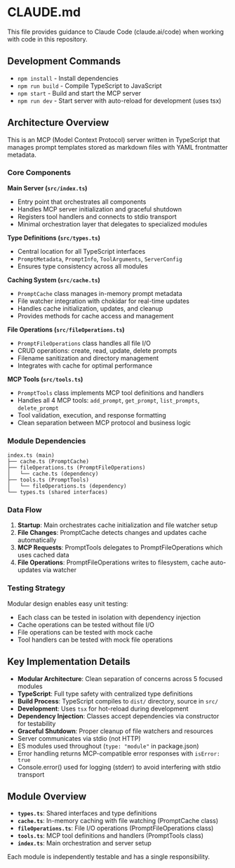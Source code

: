 # CLAUDE.md

This file provides guidance to Claude Code (claude.ai/code) when working with code in this repository.

## Development Commands

- `npm install` - Install dependencies
- `npm run build` - Compile TypeScript to JavaScript
- `npm start` - Build and start the MCP server 
- `npm run dev` - Start server with auto-reload for development (uses tsx)

## Architecture Overview

This is an MCP (Model Context Protocol) server written in TypeScript that manages prompt templates stored as markdown files with YAML frontmatter metadata.

### Core Components

**Main Server (`src/index.ts`)**
- Entry point that orchestrates all components
- Handles MCP server initialization and graceful shutdown
- Registers tool handlers and connects to stdio transport
- Minimal orchestration layer that delegates to specialized modules

**Type Definitions (`src/types.ts`)**
- Central location for all TypeScript interfaces
- `PromptMetadata`, `PromptInfo`, `ToolArguments`, `ServerConfig`
- Ensures type consistency across all modules

**Caching System (`src/cache.ts`)**
- `PromptCache` class manages in-memory prompt metadata
- File watcher integration with chokidar for real-time updates
- Handles cache initialization, updates, and cleanup
- Provides methods for cache access and management

**File Operations (`src/fileOperations.ts`)**
- `PromptFileOperations` class handles all file I/O
- CRUD operations: create, read, update, delete prompts
- Filename sanitization and directory management
- Integrates with cache for optimal performance

**MCP Tools (`src/tools.ts`)**
- `PromptTools` class implements MCP tool definitions and handlers
- Handles all 4 MCP tools: `add_prompt`, `get_prompt`, `list_prompts`, `delete_prompt`
- Tool validation, execution, and response formatting
- Clean separation between MCP protocol and business logic

### Module Dependencies

```
index.ts (main)
├── cache.ts (PromptCache)
├── fileOperations.ts (PromptFileOperations)
│   └── cache.ts (dependency)
├── tools.ts (PromptTools)
│   └── fileOperations.ts (dependency)
└── types.ts (shared interfaces)
```

### Data Flow

1. **Startup**: Main orchestrates cache initialization and file watcher setup
2. **File Changes**: PromptCache detects changes and updates cache automatically  
3. **MCP Requests**: PromptTools delegates to PromptFileOperations which uses cached data
4. **File Operations**: PromptFileOperations writes to filesystem, cache auto-updates via watcher

### Testing Strategy

Modular design enables easy unit testing:
- Each class can be tested in isolation with dependency injection
- Cache operations can be tested without file I/O
- File operations can be tested with mock cache
- Tool handlers can be tested with mock file operations

## Key Implementation Details

- **Modular Architecture**: Clean separation of concerns across 5 focused modules
- **TypeScript**: Full type safety with centralized type definitions
- **Build Process**: TypeScript compiles to `dist/` directory, source in `src/`
- **Development**: Uses `tsx` for hot-reload during development
- **Dependency Injection**: Classes accept dependencies via constructor for testability
- **Graceful Shutdown**: Proper cleanup of file watchers and resources
- Server communicates via stdio (not HTTP)
- ES modules used throughout (`type: "module"` in package.json)
- Error handling returns MCP-compatible error responses with `isError: true`
- Console.error() used for logging (stderr) to avoid interfering with stdio transport

## Module Overview

- **`types.ts`**: Shared interfaces and type definitions
- **`cache.ts`**: In-memory caching with file watching (PromptCache class)
- **`fileOperations.ts`**: File I/O operations (PromptFileOperations class)  
- **`tools.ts`**: MCP tool definitions and handlers (PromptTools class)
- **`index.ts`**: Main orchestration and server setup

Each module is independently testable and has a single responsibility.